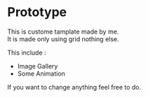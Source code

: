 # Prototype

This is custome tamplate made by me.  
It is made only using grid nothing else.  


This include : 

* Image Gallery
* Some Animation


If you want to change anything feel free to do.